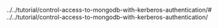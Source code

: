 ../../tutorial/control-access-to-mongodb-with-kerberos-authentication/# ../../tutorial/control-access-to-mongodb-with-kerberos-authentication/